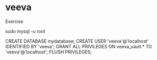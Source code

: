 # veeva
Exercise

sudo mysql -u root

CREATE DATABASE mydatabase;
CREATE USER 'veeva'@'localhost' IDENTIFIED BY 'veeva';
GRANT ALL PRIVILEGES ON veeva_vault.* TO 'veeva'@'localhost';
FLUSH PRIVILEGES;
